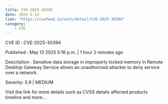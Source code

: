 ```yaml
---
title: CVE-2025-30394
date: 2025-5-13
lien: "https://cvefeed.io/vuln/detail/CVE-2025-30394"
category:
    - CVE
---
```


CVE ID : CVE-2025-30394

Published :  May 13
2025
5:16 p.m. | 1 hour
2 minutes ago

Description : Sensitive data storage in improperly locked memory in Remote Desktop Gateway Service allows an unauthorized attacker to deny service over a network.

Severity: 5.9 | MEDIUM

Visit the link for more details
such as CVSS details
affected products
timeline
and more...
